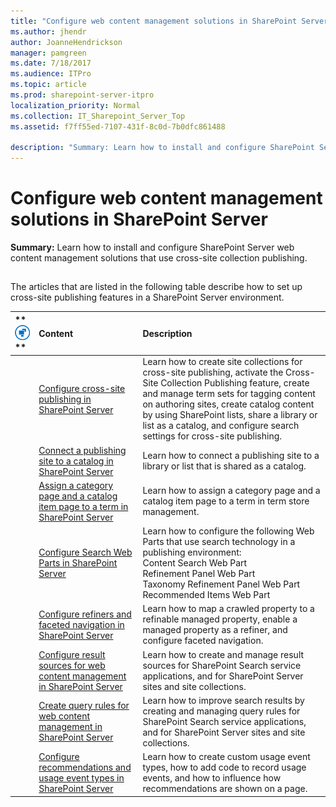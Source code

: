 ```yaml
---
title: "Configure web content management solutions in SharePoint Server"
ms.author: jhendr
author: JoanneHendrickson
manager: pamgreen
ms.date: 7/18/2017
ms.audience: ITPro
ms.topic: article
ms.prod: sharepoint-server-itpro
localization_priority: Normal
ms.collection: IT_Sharepoint_Server_Top
ms.assetid: f7ff55ed-7107-431f-8c0d-7b0dfc861488

description: "Summary: Learn how to install and configure SharePoint Server web content management solutions that use cross-site collection publishing."
---
```


# Configure web content management solutions in SharePoint Server

 **Summary:** Learn how to install and configure SharePoint Server web content management solutions that use cross-site collection publishing. 
  
## 

The articles that are listed in the following table describe how to set up cross-site publishing features in a SharePoint Server environment. 
  
|**        ![Building blocks](../media/mod_icon_buildingblock_M.png)                 **|**Content**|**Description**|
|:-----|:-----|:-----|
||[Configure cross-site publishing in SharePoint Server](configure-cross-site-publishing.md) <br/> |Learn how to create site collections for cross-site publishing, activate the Cross-Site Collection Publishing feature, create and manage term sets for tagging content on authoring sites, create catalog content by using SharePoint lists, share a library or list as a catalog, and configure search settings for cross-site publishing.  <br/> |
||[Connect a publishing site to a catalog in SharePoint Server](connect-a-publishing-site-to-a-catalog.md) <br/> |Learn how to connect a publishing site to a library or list that is shared as a catalog.  <br/> |
||[Assign a category page and a catalog item page to a term in SharePoint Server](assign-a-category-page-and-a-catalog-item-page-to-a-term.md) <br/> |Learn how to assign a category page and a catalog item page to a term in term store management.  <br/> |
||[Configure Search Web Parts in SharePoint Server](configure-search-web-parts.md) <br/> | Learn how to configure the following Web Parts that use search technology in a publishing environment:  <br/>  Content Search Web Part  <br/>  Refinement Panel Web Part  <br/>  Taxonomy Refinement Panel Web Part  <br/>  Recommended Items Web Part  <br/> |
||[Configure refiners and faceted navigation in SharePoint Server](configure-refiners-and-faceted-navigation.md) <br/> |Learn how to map a crawled property to a refinable managed property, enable a managed property as a refiner, and configure faceted navigation.  <br/> |
||[Configure result sources for web content management in SharePoint Server](configure-result-sources-for-web-content-management.md) <br/> |Learn how to create and manage result sources for SharePoint Search service applications, and for SharePoint Server sites and site collections.  <br/> |
||[Create query rules for web content management in SharePoint Server](create-query-rules-for-web-content-management.md) <br/> |Learn how to improve search results by creating and managing query rules for SharePoint Search service applications, and for SharePoint Server sites and site collections.  <br/> |
||[Configure recommendations and usage event types in SharePoint Server](configure-recommendations-and-usage-event-types.md) <br/> |Learn how to create custom usage event types, how to add code to record usage events, and how to influence how recommendations are shown on a page.  <br/> |
   

